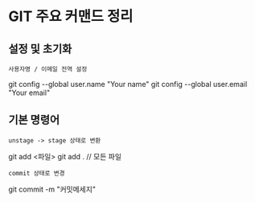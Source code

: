 # GIT 주요 커맨드 정리

## 설정 및 초기화

```
사용자명 / 이메일 전역 설정
```

git config --global user.name "Your name"
git config --global user.email "Your email"



## 기본 명령어 

```
unstage -> stage 상태로 변환
```

git add <파일>
git add . // 모든 파일


```
commit 상태로 변경 
```

git commit -m "커밋메세지"




